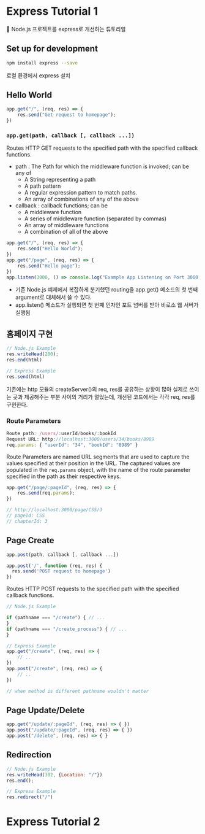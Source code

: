 # Express Tutorial 1

📁 Node.js 프로젝트를 express로 개선하는 튜토리얼

## Set up for development
```bash
npm install express --save
```
로컬 환경에서 express 설치

## Hello World
```js
app.get("/", (req, res) => { 
    res.send("Get request to homepage");
})
```
### `app.get(path, callback [, callback ...])`

Routes HTTP GET requests to the specified path with the specified callback functions.
- path : The Path for which the middleware function is invoked; can be any of 
    - A String representing a path
    - A path pattern
    - A regular expression pattern to match paths.
    - An array of combinations of any of the above
- callback : callback functions; can be
    - A middleware function
    - A series of middleware function (separated by commas)
    - An array of middleware functions
    - A combination of all of the above

```js
app.get("/", (req, res) => { 
    res.send("Hello World");
})
app.get("/page", (req, res) => { 
    res.send("Hello page");
})
app.listen(3000, () => console.log("Example App Listening on Port 3000!"))
```
- 기존 Node.js 예제에서 복잡하게 분기했던 routing을 app.get() 메소드의 첫 번째 argument로 대체해서 쓸 수 있다. 
- app.listen() 메소드가 실행되면 첫 번째 인자인 포트 넘버를 받아 비로소 웹 서버가 실행됨

## 홈페이지 구현
```js
// Node.js Example
res.writeHead(200);
res.end(html)
```

```js
// Express Example
res.send(html)
```
기존에는 http 모듈의 createServer()의 req, res를 공유하는 상황이 많아 실제로 쓰이는 곳과 제공해주는 부분 사이의 거리가 멀었는데, 개선된 코드에서는 각각 req, res를 구현한다. 


### Route Parameters
```js
Route path: /users/:userId/books/:bookId
Request URL: http://localhost:3000/users/34/books/8989
req.params: { "userId": "34", "bookId": "8989" }
```
Route Parameters are named URL segments that are used to capture the values specified at their position in the URL. The captured values are populated in the `req.params` object, with the name of the route parameter specified in the path as their respective keys.

```js
app.get("/page/:pageId", (req, res) => { 
    res.send(req.params);
})

// http://localhost:3000/page/CSS/3
// pageId: CSS
// chapterId: 3
```

## Page Create
```js
app.post(path, callback [, callback ...])

app.post('/', function (req, res) {
  res.send('POST request to homepage')
})
```
Routes HTTP POST requests to the specified path with the specified callback functions.

```js
// Node.js Example

if (pathname === "/create") { // ... 
}
if (pathname === "/create_process") { // ... 
}

// Express Example
app.get("/create", (req, res) => {
    // .. 
})
app.post("/create", (req, res) => {
    // .. 
})

// when method is different pathname wouldn't matter
```

## Page Update/Delete
```js
app.get("/update/:pageId", (req, res) => { })
app.post("/update/:pageId", (req, res) => { })
app.post("/delete", (req, res) => { }
```

## Redirection
```js
// Node.js Example
res.writeHead(302, {Location: "/"})
res.end();

// Express Example
res.redirect("/")
```

# Express Tutorial 2